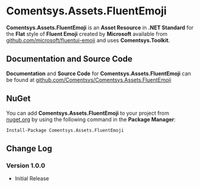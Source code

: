 # Comentsys.Assets.FluentEmoji

**Comentsys.Assets.FluentEmoji** is an **Asset Resource** in **.NET Standard** for the **Flat** style of **Fluent Emoji** created by **Microsoft** available from [github.com/microsoft/fluentui-emoji](https://github.com/microsoft/fluentui-emoji) and uses **Comentsys.Toolkit**.

## Documentation and Source Code

**Documentation** and **Source Code** for **Comentsys.Assets.FluentEmoji** can be found at [github.com/Comentsys/Comentsys.Assets.FluentEmoji](https://github.com/Comentsys/Comentsys.Assets.FluentEmoji)

## NuGet

You can add **Comentsys.Assets.FluentEmoji** to your project from [nuget.org](https://nuget.org) by using the following command in the **Package Manager**:

```
Install-Package Comentsys.Assets.FluentEmoji
```

## Change Log

### Version 1.0.0

- Initial Release

